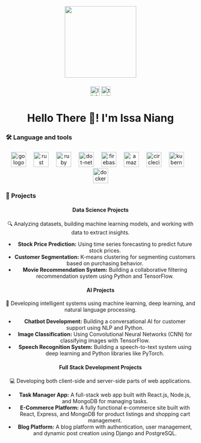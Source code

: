 <div align="center">
  <img height="190" src="https://cdn.dribbble.com/users/1708816/screenshots/15637256/media/f9826f0af8a49462f048262a8502035b.gif" />
</div>










###

<div align="center">
  <img src="https://img.shields.io/static/v1?message=LinkedIn&logo=linkedin&label=&color=0077B5&logoColor=white&labelColor=&style=for-the-badge" height="25" alt="linkedin logo"  />
  <img src="https://img.shields.io/static/v1?message=Twitter&logo=twitter&label=&color=1DA1F2&logoColor=white&labelColor=&style=for-the-badge" height="25" alt="twitter logo"  />
</div>


###

<h1 align="center">Hello There 👋! I'm Issa Niang </h1>


###

<h3 align="left">🛠 Language and tools</h3>

###

<div align="center">
  <img src="https://cdn.jsdelivr.net/gh/devicons/devicon/icons/go/go-original-wordmark.svg" height="40" alt="go logo"  />
  <img width="12" />
  <img src="https://cdn.jsdelivr.net/gh/devicons/devicon/icons/rust/rust-original.svg" height="40" alt="rust logo"  />
  <img width="12" />
  <img src="https://cdn.jsdelivr.net/gh/devicons/devicon/icons/ruby/ruby-plain-wordmark.svg" height="40" alt="ruby logo"  />
  <img width="12" />
  <img src="https://cdn.jsdelivr.net/gh/devicons/devicon/icons/dot-net/dot-net-plain-wordmark.svg" height="40" alt="dot-net logo"  />
  <img width="12" />
  <img src="https://cdn.jsdelivr.net/gh/devicons/devicon/icons/firebase/firebase-plain-wordmark.svg" height="40" alt="firebase logo"  />
  <img width="12" />
  <img src="https://cdn.jsdelivr.net/gh/devicons/devicon/icons/amazonwebservices/amazonwebservices-line-wordmark.svg" height="40" alt="amazonwebservices logo"  />
  <img width="12" />
  <img src="https://cdn.jsdelivr.net/gh/devicons/devicon/icons/circleci/circleci-plain.svg" height="40" alt="circleci logo"  />
  <img width="12" />
  <img src="https://cdn.jsdelivr.net/gh/devicons/devicon/icons/kubernetes/kubernetes-plain.svg" height="40" alt="kubernetes logo"  />
  <img width="12" />
  <img src="https://cdn.jsdelivr.net/gh/devicons/devicon/icons/docker/docker-plain-wordmark.svg" height="40" alt="docker logo"  />
</div>

###

### 

<h3 align="left">🚀 Projects</h3>

<div align="center">
  <h4>Data Science Projects</h4>
  <p>🔍 Analyzing datasets, building machine learning models, and working with data to extract insights.</p>
  <ul>
    <li><strong>Stock Price Prediction:</strong> Using time series forecasting to predict future stock prices.</li>
    <li><strong>Customer Segmentation:</strong> K-means clustering for segmenting customers based on purchasing behavior.</li>
    <li><strong>Movie Recommendation System:</strong> Building a collaborative filtering recommendation system using Python and TensorFlow.</li>
  </ul>

  <h4>AI Projects</h4>
  <p>🤖 Developing intelligent systems using machine learning, deep learning, and natural language processing.</p>
  <ul>
    <li><strong>Chatbot Development:</strong> Building a conversational AI for customer support using NLP and Python.</li>
    <li><strong>Image Classification:</strong> Using Convolutional Neural Networks (CNN) for classifying images with TensorFlow.</li>
    <li><strong>Speech Recognition System:</strong> Building a speech-to-text system using deep learning and Python libraries like PyTorch.</li>
  </ul>

  <h4>Full Stack Development Projects</h4>
  <p>💻 Developing both client-side and server-side parts of web applications.</p>
  <ul>
    <li><strong>Task Manager App:</strong> A full-stack web app built with React.js, Node.js, and MongoDB for managing tasks.</li>
    <li><strong>E-Commerce Platform:</strong> A fully functional e-commerce site built with React, Express, and MongoDB for product listings and shopping cart management.</li>
    <li><strong>Blog Platform:</strong> A blog platform with authentication, user management, and dynamic post creation using Django and PostgreSQL.</li>
  </ul>
</div>

###

